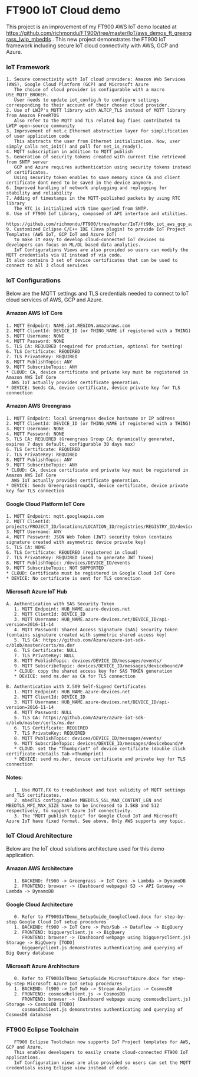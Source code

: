 # FT900 IoT Cloud demo


This project is an improvement of my FT900 AWS IoT demo located at https://github.com/richmondu/FT900/tree/master/IoT/aws_demos_ft_greengrass_lwip_mbedtls . 
This new project demonstrates the FT900 IoT framework including secure IoT cloud connectivity with AWS, GCP and Azure.

### IoT Framework
    1. Secure connectivity with IoT cloud providers: Amazon Web Services (AWS), Google Cloud Platform (GCP) and Microsoft Azure
       The choice of cloud provider is configurable with a macro USE_MQTT_BROKER.
       User needs to update iot_config.h to configure settings corresponding to their account of their chosen cloud provider.
    2. Use of LWIP's MQTT library with ALTCP_TLS instead of MQTT library from Amazon FreeRTOS
       Also refer to the MQTT and TLS related bug fixes contributed to LWIP open-source community 
    3. Improvement of net.c Ethernet abstraction layer for simplification of user application code
       This abstracts the user from Ethernet initialization. Now, user simply calls net_init() and poll for net_is_ready().
    4. MQTT subscription in addition to MQTT publish
    5. Generation of security tokens created with current time retrieved from SNTP server
       GCP and Azure requires authentication using security tokens instead of certificates.
       Using security token enables to save memory since CA and client certificate dont need to be saved in the device anymore.
    6. Improved handling of network unplugging and replugging for stability and reliability
    7. Adding of timestamps in the MQTT-published packets by using RTC library 
       The RTC is initialized with time queried from SNTP.
    8. Use of FT900 IoT Library, composed of API interface and utilities.
       https://github.com/richmondu/FT900/tree/master/IoT/ft90x_iot_aws_gcp_azure/lib/iot
    9. Customized Eclipse C/C++ IDE (Java plugin) to provide IoT Project Templates (AWS IoT, GCP IoT and Azure IoT) 
       to make it easy to develop cloud-connected IoT devices so developers can focus on ML/DL based data analytics.
       IoT Configurations Views are also provided so users can modify the MQTT credentials via UI instead of via code.
    It also contains 3 set of device certificates that can be used to connect to all 3 cloud services

### IoT Configurations
Below are the MQTT settings and TLS credentials needed to connect to IoT cloud services of AWS, GCP and Azure. 

#### Amazon AWS IoT Core
    1. MQTT Endpoint: NAME.iot.REGION.amazonaws.com
    2. MQTT ClientId: DEVICE_ID (or THING_NAME if registered with a THING)
    3. MQTT Username: NONE
    4. MQTT Password: NONE
    5. TLS CA: REQUIRED (required for production, optional for testing)
    6. TLS Certificate: REQUIRED
    7. TLS PrivateKey: REQUIRED
    8. MQTT PublishTopic: ANY
    9. MQTT SubscribeTopic: ANY
    * CLOUD: CA, device certificate and private key must be registered in Amazon AWS IoT Core
      AWS IoT actually provides certificate generation.
    * DEVICE: Sends CA, device certificate, device private key for TLS connection

#### Amazon AWS Greengrass
    1. MQTT Endpoint: local Greengrass device hostname or IP address
    2. MQTT ClientId: DEVICE_ID (or THING_NAME if registered with a THING)
    3. MQTT Username: NONE
    4. MQTT Password: NONE
    5. TLS CA: REQUIRED (Greengrass Group CA; dynamically generated, expires 7 days default, configurable 30 days max)
    6. TLS Certificate: REQUIRED
    7. TLS PrivateKey: REQUIRED
    8. MQTT PublishTopic: ANY
    9. MQTT SubscribeTopic: ANY
    * CLOUD: CA, device certificate and private key must be registered in Amazon AWS IoT Core
      AWS IoT actually provides certificate generation.
    * DEVICE: Sends GreengrassGroupCA, device certificate, device private key for TLS connection
    
#### Google Cloud Platform IoT Core
    1. MQTT Endpoint: mqtt.googleapis.com
    2. MQTT ClientId: projects/PROJECT_ID/locations/LOCATION_ID/registries/REGISTRY_ID/devices/DEVICE_ID
    3. MQTT Username: ANY
    4. MQTT Password: JSON Web Token (JWT) security token (contains signature created with asymmetric device private key)
    5. TLS CA: NONE
    6. TLS Certificate: REQUIRED (registered in cloud)
    7. TLS PrivateKey: REQUIRED (used to generate JWT Token)
    8. MQTT PublishTopic: /devices/DEVICE_ID/events
    9. MQTT SubscribeTopic: NOT SUPPORTED
    * CLOUD: Certificate must be registered in Google Cloud IoT Core
    * DEVICE: No certificate is sent for TLS connection
    
#### Microsoft Azure IoT Hub
    A. Authentication with SAS Security Token
       1. MQTT Endpoint: HUB_NAME.azure-devices.net
       2. MQTT ClientId: DEVICE_ID
       3. MQTT Username: HUB_NAME.azure-devices.net/DEVICE_ID/api-version=2016-11-14
       4. MQTT Password: Shared Access Signature (SAS) security token (contains signature created with symmetric shared access key)
       5. TLS CA: https://github.com/Azure/azure-iot-sdk-c/blob/master/certs/ms.der
       6. TLS Certificate: NULL
       7. TLS PrivateKey: NULL
       8. MQTT PublishTopic: devices/DEVICE_ID/messages/events/
       9. MQTT SubscribeTopic: devices/DEVICE_ID/messages/devicebound/#
       * CLOUD: copy the shared access key for SAS TOKEN generation
       * DEVICE: send ms.der as CA for TLS connection
         
    B. Authentication with X.509 Self-Signed Certificates
       1. MQTT Endpoint: HUB_NAME.azure-devices.net
       2. MQTT ClientId: DEVICE_ID
       3. MQTT Username: HUB_NAME.azure-devices.net/DEVICE_ID/api-version=2016-11-14
       4. MQTT Password: NULL
       5. TLS CA: https://github.com/Azure/azure-iot-sdk-c/blob/master/certs/ms.der
       6. TLS Certificate: REQUIRED
       7. TLS PrivateKey: REQUIRED
       8. MQTT PublishTopic: devices/DEVICE_ID/messages/events/
       9. MQTT SubscribeTopic: devices/DEVICE_ID/messages/devicebound/#
       * CLOUD: set the "Thumbprint" of device certificate (double click certificate->Details Tab->Thumbprint)
       * DEVICE: send ms.der, device certificate and private key for TLS connection
              
#### Notes:
       1. Use MQTT.FX to troubleshoot and test validity of MQTT settings and TLS certificates.   
       2. mbedTLS configurables MBEDTLS_SSL_MAX_CONTENT_LEN and MBEDTLS_MPI_MAX_SIZE have to be increased to 3.5KB and 512 respectively, to support Azure IoT connectivity.
       3. The "MQTT publish topic" for Google Cloud IoT and Microsoft Azure IoT have fixed format. See above. Only AWS supports any topic.


### IoT Cloud Architecture

Below are the IoT cloud solutions architecture used for this demo application.

#### Amazon AWS Architecture
       1. BACKEND: ft900 -> Greengrass -> IoT Core -> Lambda -> DynamoDB 
       2. FRONTEND: browser -> (Dashboard webpage) S3 -> API Gateway -> Lambda -> DynamoDB

#### Google Cloud Architecture
       0. Refer to FT900IoTDemo_SetupGuide_GoogleCloud.docx for step-by-step Google Cloud IoT setup procedures
       1. BACKEND: ft900 -> IoT Core -> Pub/Sub -> Dataflow -> BigQuery
       2. FRONTEND: bigqueryclient.js -> BigQuery
          FRONTEND: browser -> (Dashboard webpage using bigqueryclient.js) Storage -> BigQuery [TODO]
          bigqueryclient.js demonstrates authenticating and querying of Big Query database
          
#### Microsoft Azure Architecture
       0. Refer to FT900IoTDemo_SetupGuide_MicrosoftAzure.docx for step-by-step Microsoft Azure IoT setup procedures
       1. BACKEND: ft900 -> IoT Hub -> Stream Analytics -> CosmosDB
       2. FRONTEND: cosmosdbclient.js -> CosmosDB
          FRONTEND: browser -> (Dashboard webpage using cosmosdbclient.js) Storage -> CosmosDB [TODO]
          cosmosdbclient.js demonstrates authenticating and querying of CosmosDB database
       
### FT900 Eclipse Toolchain

       FT900 Eclipse Toolchain now supports IoT Project templates for AWS, GCP and Azure. 
       This enables developers to easily create cloud-connected FT900 IoT applications.
       IoT Configuration views are also provided so users can set the MQTT credentials using Eclipse view instead of code.
